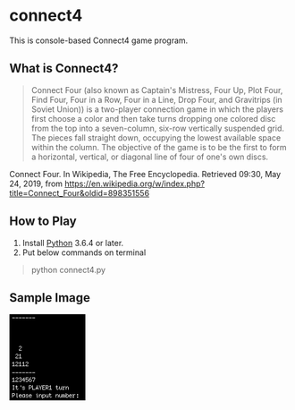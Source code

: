 # connect4
This is console-based Connect4 game program.

## What is Connect4?
> Connect Four (also known as Captain's Mistress, Four Up, Plot Four, Find Four, Four in a Row, Four in a Line, Drop Four, and Gravitrips (in Soviet Union)) is a two-player connection game in which the players first choose a color and then take turns dropping one colored disc from the top into a seven-column, six-row vertically suspended grid. The pieces fall straight down, occupying the lowest available space within the column. The objective of the game is to be the first to form a horizontal, vertical, or diagonal line of four of one's own discs.

Connect Four. In Wikipedia, The Free Encyclopedia. Retrieved 09:30, May 24, 2019, from https://en.wikipedia.org/w/index.php?title=Connect_Four&oldid=898351556

## How to Play
1. Install [Python](https://www.python.org/) 3.6.4 or later.
1. Put below commands on terminal
> python connect4.py

## Sample Image
![Preview](https://github.com/FullyHatter/connect4/blob/master/image.png)
